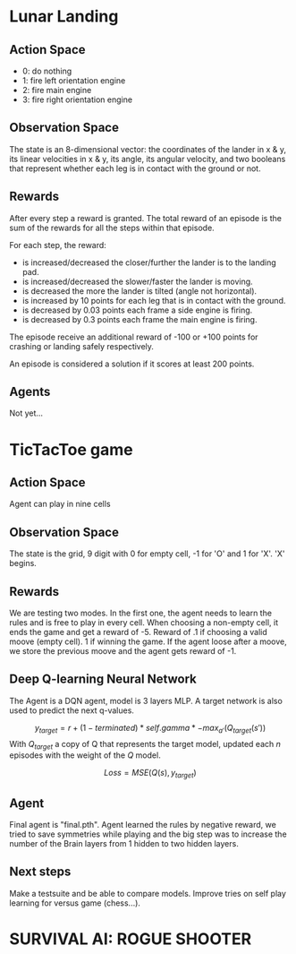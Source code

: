 


# Lunar Landing
## Action Space
* 0: do nothing
* 1: fire left orientation engine
* 2: fire main engine
* 3: fire right orientation engine

## Observation Space
The state is an 8-dimensional vector: the coordinates of the lander in x & y, its linear velocities in x & y, its angle, its angular velocity, and two booleans that represent whether each leg is in contact with the ground or not.

## Rewards
After every step a reward is granted. The total reward of an episode is the sum of the rewards for all the steps within that episode.

For each step, the reward:
* is increased/decreased the closer/further the lander is to the landing pad.
* is increased/decreased the slower/faster the lander is moving.
* is decreased the more the lander is tilted (angle not horizontal).
* is increased by 10 points for each leg that is in contact with the ground.
* is decreased by 0.03 points each frame a side engine is firing.
* is decreased by 0.3 points each frame the main engine is firing.

The episode receive an additional reward of -100 or +100 points for crashing or landing safely respectively.

An episode is considered a solution if it scores at least 200 points.

## Agents
Not yet...

# TicTacToe game

## Action  Space
Agent can play in nine cells

## Observation Space
The state is the grid, 9 digit with 0 for empty cell, -1 for 'O' and 1 for 'X'. 'X' begins.

## Rewards
We are testing two modes. In the first one, the agent needs to learn the rules and is free to play in every cell. When choosing a non-empty cell, it ends the game and get a reward of -5.
Reward of .1 if choosing a valid moove (empty cell). 1 if winning the game. If the agent loose after a moove, we store the previous moove and the agent gets reward of -1.

## Deep Q-learning Neural Network
The Agent is a DQN agent, model is 3 layers MLP. A target network is also used to predict the next q-values.

$$
y_{target} = r + (1 - terminated) * self.gamma * -max_{a'}(Q_{target}(s'))
$$
With $Q_{target}$ a copy of Q that represents the target model, updated each $n$ episodes with the weight of the $Q$ model.

$$
Loss = MSE(Q(s), y_{target})
$$

## Agent
Final agent is "final.pth". Agent learned the rules by negative reward, we tried to save symmetries while playing and the big step was to increase the number of the Brain layers from 1 hidden to two hidden layers.

## Next steps
Make a testsuite and be able to compare models. Improve tries on self play learning for versus game (chess...).



# SURVIVAL AI: ROGUE SHOOTER 